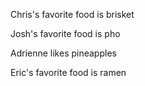 Chris's favorite food is brisket

Josh's favorite food is pho

Adrienne likes pineapples

Eric's favorite food is ramen

